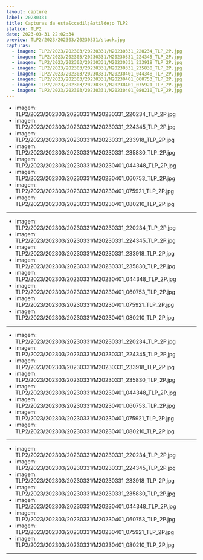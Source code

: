 ```yaml
---
layout: capture
label: 20230331
title: Capturas da esta&ccedil;&atilde;o TLP2
station: TLP2
date: 2023-03-31 22:02:34
preview: TLP2/2023/202303/20230331/stack.jpg
capturas:
  - imagem: TLP2/2023/202303/20230331/M20230331_220234_TLP_2P.jpg
  - imagem: TLP2/2023/202303/20230331/M20230331_224345_TLP_2P.jpg
  - imagem: TLP2/2023/202303/20230331/M20230331_233918_TLP_2P.jpg
  - imagem: TLP2/2023/202303/20230331/M20230331_235830_TLP_2P.jpg
  - imagem: TLP2/2023/202303/20230331/M20230401_044348_TLP_2P.jpg
  - imagem: TLP2/2023/202303/20230331/M20230401_060753_TLP_2P.jpg
  - imagem: TLP2/2023/202303/20230331/M20230401_075921_TLP_2P.jpg
  - imagem: TLP2/2023/202303/20230331/M20230401_080210_TLP_2P.jpg
---
```

  - imagem: TLP2/2023/202303/20230331/M20230331_220234_TLP_2P.jpg
  - imagem: TLP2/2023/202303/20230331/M20230331_224345_TLP_2P.jpg
  - imagem: TLP2/2023/202303/20230331/M20230331_233918_TLP_2P.jpg
  - imagem: TLP2/2023/202303/20230331/M20230331_235830_TLP_2P.jpg
  - imagem: TLP2/2023/202303/20230331/M20230401_044348_TLP_2P.jpg
  - imagem: TLP2/2023/202303/20230331/M20230401_060753_TLP_2P.jpg
  - imagem: TLP2/2023/202303/20230331/M20230401_075921_TLP_2P.jpg
  - imagem: TLP2/2023/202303/20230331/M20230401_080210_TLP_2P.jpg
---
  - imagem: TLP2/2023/202303/20230331/M20230331_220234_TLP_2P.jpg
  - imagem: TLP2/2023/202303/20230331/M20230331_224345_TLP_2P.jpg
  - imagem: TLP2/2023/202303/20230331/M20230331_233918_TLP_2P.jpg
  - imagem: TLP2/2023/202303/20230331/M20230331_235830_TLP_2P.jpg
  - imagem: TLP2/2023/202303/20230331/M20230401_044348_TLP_2P.jpg
  - imagem: TLP2/2023/202303/20230331/M20230401_060753_TLP_2P.jpg
  - imagem: TLP2/2023/202303/20230331/M20230401_075921_TLP_2P.jpg
  - imagem: TLP2/2023/202303/20230331/M20230401_080210_TLP_2P.jpg
---
  - imagem: TLP2/2023/202303/20230331/M20230331_220234_TLP_2P.jpg
  - imagem: TLP2/2023/202303/20230331/M20230331_224345_TLP_2P.jpg
  - imagem: TLP2/2023/202303/20230331/M20230331_233918_TLP_2P.jpg
  - imagem: TLP2/2023/202303/20230331/M20230331_235830_TLP_2P.jpg
  - imagem: TLP2/2023/202303/20230331/M20230401_044348_TLP_2P.jpg
  - imagem: TLP2/2023/202303/20230331/M20230401_060753_TLP_2P.jpg
  - imagem: TLP2/2023/202303/20230331/M20230401_075921_TLP_2P.jpg
  - imagem: TLP2/2023/202303/20230331/M20230401_080210_TLP_2P.jpg
---
  - imagem: TLP2/2023/202303/20230331/M20230331_220234_TLP_2P.jpg
  - imagem: TLP2/2023/202303/20230331/M20230331_224345_TLP_2P.jpg
  - imagem: TLP2/2023/202303/20230331/M20230331_233918_TLP_2P.jpg
  - imagem: TLP2/2023/202303/20230331/M20230331_235830_TLP_2P.jpg
  - imagem: TLP2/2023/202303/20230331/M20230401_044348_TLP_2P.jpg
  - imagem: TLP2/2023/202303/20230331/M20230401_060753_TLP_2P.jpg
  - imagem: TLP2/2023/202303/20230331/M20230401_075921_TLP_2P.jpg
  - imagem: TLP2/2023/202303/20230331/M20230401_080210_TLP_2P.jpg
---
